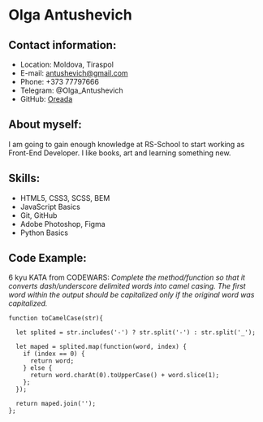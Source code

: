 # Olga Antushevich

## Contact information:
* Location: Moldova, Tiraspol
* E-mail: antushevich@gmail.com
* Phone: +373 77797666
* Telegram: @Olga_Antushevich
* GitHub: [Oreada](https://github.com/Oreada)

## About myself:
I am going to gain enough knowledge at RS-School to start working as Front-End Developer. I like books, art and learning something new.

## Skills:

* HTML5, CSS3, SCSS, BEM
* JavaScript Basics
* Git, GitHub
* Adobe Photoshop, Figma
* Python Basics

## Code Example:

6 kyu KATA from CODEWARS: *Complete the method/function so that it converts dash/underscore delimited words into camel casing. The first word within the output should be capitalized only if the original word was capitalized.*

```
function toCamelCase(str){
  
  let splited = str.includes('-') ? str.split('-') : str.split('_');
  
  let maped = splited.map(function(word, index) {
    if (index == 0) {
      return word;
    } else {
      return word.charAt(0).toUpperCase() + word.slice(1);
    };
  });
  
  return maped.join('');
};
```







